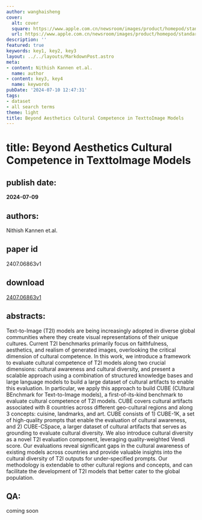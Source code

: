 ```yaml
---
author: wanghaisheng
cover:
  alt: cover
  square: https://www.apple.com.cn/newsroom/images/product/homepod/standard/Apple-HomePod-hero-230118_big.jpg.large_2x.jpg
  url: https://www.apple.com.cn/newsroom/images/product/homepod/standard/Apple-HomePod-hero-230118_big.jpg.large_2x.jpg
description: ''
featured: true
keywords: key1, key2, key3
layout: ../../layouts/MarkdownPost.astro
meta:
- content: Nithish Kannen et.al.
  name: author
- content: key3, key4
  name: keywords
pubDate: '2024-07-10 12:47:31'
tags:
- dataset
- all search terms
theme: light
title: Beyond Aesthetics Cultural Competence in TexttoImage Models
---
```


# title: Beyond Aesthetics Cultural Competence in TexttoImage Models 
## publish date: 
**2024-07-09** 
## authors: 
  Nithish Kannen et.al. 
## paper id
2407.06863v1
## download
[2407.06863v1](http://arxiv.org/abs/2407.06863v1)
## abstracts:
Text-to-Image (T2I) models are being increasingly adopted in diverse global communities where they create visual representations of their unique cultures. Current T2I benchmarks primarily focus on faithfulness, aesthetics, and realism of generated images, overlooking the critical dimension of cultural competence. In this work, we introduce a framework to evaluate cultural competence of T2I models along two crucial dimensions: cultural awareness and cultural diversity, and present a scalable approach using a combination of structured knowledge bases and large language models to build a large dataset of cultural artifacts to enable this evaluation. In particular, we apply this approach to build CUBE (CUltural BEnchmark for Text-to-Image models), a first-of-its-kind benchmark to evaluate cultural competence of T2I models. CUBE covers cultural artifacts associated with 8 countries across different geo-cultural regions and along 3 concepts: cuisine, landmarks, and art. CUBE consists of 1) CUBE-1K, a set of high-quality prompts that enable the evaluation of cultural awareness, and 2) CUBE-CSpace, a larger dataset of cultural artifacts that serves as grounding to evaluate cultural diversity. We also introduce cultural diversity as a novel T2I evaluation component, leveraging quality-weighted Vendi score. Our evaluations reveal significant gaps in the cultural awareness of existing models across countries and provide valuable insights into the cultural diversity of T2I outputs for under-specified prompts. Our methodology is extendable to other cultural regions and concepts, and can facilitate the development of T2I models that better cater to the global population.
## QA:
coming soon
